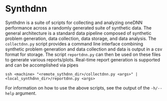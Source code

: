 # Synthdnn

Synthdnn is a suite of scripts for collecting and analyzing oneDNN performance
across a randomly generated suite of synthetic data. The general architecture is
a standard data pipeline composed of synthetic problem generation, data
collection, data storage, and data analysis. The `collectdnn.py` script provides
a command line interface combining synthetic problem generation and data
collection and data is output in a csv format for storage. The script
`reportdnn.py` can then be used on these files to generate various
reports/plots. Real-time report generation is supported and can be accomplished
via pipes

```
ssh <machine> "<remote_sythdnn_dir>/collectdnn.py <args>" | <local_synthdnn_dir>/reportdnn.py <args>
```

For information on how to use the above scripts, see the output of the
`-h/--help` argument.
